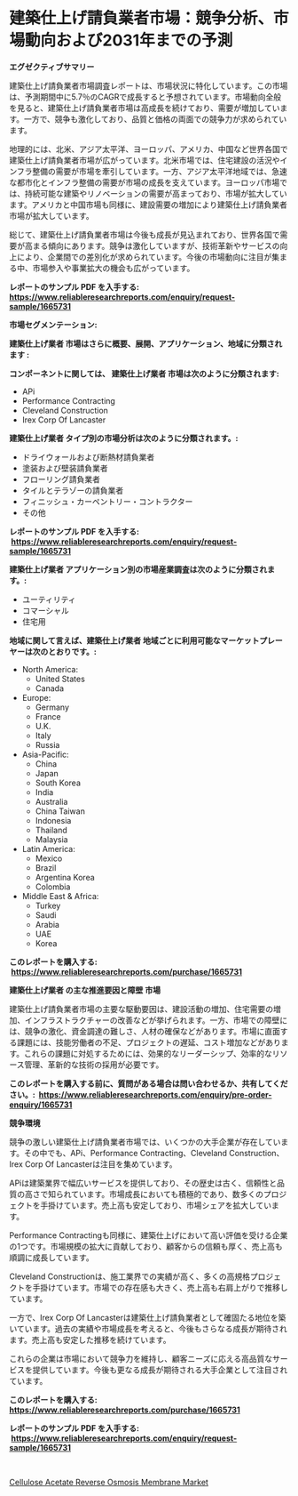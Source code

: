 <p><h1>建築仕上げ請負業者市場：競争分析、市場動向および2031年までの予測</h1></p><p><strong>エグゼクティブサマリー</strong></p>
<p><p>建築仕上げ請負業者市場調査レポートは、市場状況に特化しています。この市場は、予測期間中に5.7％のCAGRで成長すると予想されています。市場動向全般を見ると、建築仕上げ請負業者市場は高成長を続けており、需要が増加しています。一方で、競争も激化しており、品質と価格の両面での競争力が求められています。</p><p>地理的には、北米、アジア太平洋、ヨーロッパ、アメリカ、中国など世界各国で建築仕上げ請負業者市場が広がっています。北米市場では、住宅建設の活況やインフラ整備の需要が市場を牽引しています。一方、アジア太平洋地域では、急速な都市化とインフラ整備の需要が市場の成長を支えています。ヨーロッパ市場では、持続可能な建築やリノベーションの需要が高まっており、市場が拡大しています。アメリカと中国市場も同様に、建設需要の増加により建築仕上げ請負業者市場が拡大しています。</p><p>総じて、建築仕上げ請負業者市場は今後も成長が見込まれており、世界各国で需要が高まる傾向にあります。競争は激化していますが、技術革新やサービスの向上により、企業間での差別化が求められています。今後の市場動向に注目が集まる中、市場参入や事業拡大の機会も広がっています。</p></p>
<p><strong>レポートのサンプル PDF を入手する: <a href="https://www.reliableresearchreports.com/enquiry/request-sample/1665731">https://www.reliableresearchreports.com/enquiry/request-sample/1665731</a></strong></p>
<p><strong>市場セグメンテーション:</strong></p>
<p><strong> 建築仕上げ業者 市場はさらに概要、展開、アプリケーション、地域に分類されます :</strong></p>
<p><strong>コンポーネントに関しては、 建築仕上げ業者 市場は次のように分類されます: &nbsp;</strong></p>
<p><ul><li>APi</li><li>Performance Contracting</li><li>Cleveland Construction</li><li>Irex Corp Of Lancaster</li></ul></p>
<p><strong> 建築仕上げ業者 タイプ別の市場分析は次のように分類されます。:</strong></p>
<p><ul><li>ドライウォールおよび断熱材請負業者</li><li>塗装および壁装請負業者</li><li>フローリング請負業者</li><li>タイルとテラゾーの請負業者</li><li>フィニッシュ・カーペントリー・コントラクター</li><li>その他</li></ul></p>
<p><strong>レポートのサンプル PDF を入手する: &nbsp;<a href="https://www.reliableresearchreports.com/enquiry/request-sample/1665731">https://www.reliableresearchreports.com/enquiry/request-sample/1665731</a></strong></p>
<p><strong> 建築仕上げ業者 アプリケーション別の市場産業調査は次のように分類されます。:</strong></p>
<p><ul><li>ユーティリティ</li><li>コマーシャル</li><li>住宅用</li></ul></p>
<p><strong>地域に関して言えば、建築仕上げ業者 地域ごとに利用可能なマーケットプレーヤーは次のとおりです。:</strong></p>
<p><ul>
    <li>
        North America:
        <ul>
            <li>United States</li>
            <li>Canada</li>
        </ul>
    </li>
    <li>
        Europe:
        <ul>
            <li>Germany</li>
            <li>France</li>
            <li>U.K.</li>
            <li>Italy</li>
            <li>Russia</li>
        </ul>
    </li>
    <li>
        Asia-Pacific:
        <ul>
            <li>China</li>
            <li>Japan</li>
            <li>South Korea</li>
            <li>India</li>
            <li>Australia</li>
            <li>China Taiwan</li>
            <li>Indonesia</li>
            <li>Thailand</li>
            <li>Malaysia</li>
        </ul>
    </li>
    <li>
        Latin America:
        <ul>
            <li>Mexico</li>
            <li>Brazil</li>
            <li>Argentina Korea</li>
            <li>Colombia</li>
        </ul>
    </li>
    <li>
        Middle East & Africa:
        <ul>
            <li>Turkey</li>
            <li>Saudi</li>
            <li>Arabia</li>
            <li>UAE</li>
            <li>Korea</li>
        </ul>
    </li>
    </ul></p>
<p><strong>このレポートを購入する: &nbsp;<a href="https://www.reliableresearchreports.com/purchase/1665731">https://www.reliableresearchreports.com/purchase/1665731</a></strong></p>
<p><strong>建築仕上げ業者 の主な推進要因と障壁 市場</strong></p>
<p><p>建築仕上げ請負業者市場の主要な駆動要因は、建設活動の増加、住宅需要の増加、インフラストラクチャーの改善などが挙げられます。一方、市場での障壁には、競争の激化、資金調達の難しさ、人材の確保などがあります。市場に直面する課題には、技能労働者の不足、プロジェクトの遅延、コスト増加などがあります。これらの課題に対処するためには、効果的なリーダーシップ、効率的なリソース管理、革新的な技術の採用が必要です。</p></p>
<p><strong>このレポートを購入する前に、質問がある場合は問い合わせるか、共有してください。:&nbsp; <a href="https://www.reliableresearchreports.com/enquiry/pre-order-enquiry/1665731">https://www.reliableresearchreports.com/enquiry/pre-order-enquiry/1665731</a></strong></p>
<p><strong>競争環境</strong></p>
<p><p>競争の激しい建築仕上げ請負業者市場では、いくつかの大手企業が存在しています。その中でも、APi、Performance Contracting、Cleveland Construction、Irex Corp Of Lancasterは注目を集めています。</p><p>APiは建築業界で幅広いサービスを提供しており、その歴史は古く、信頼性と品質の高さで知られています。市場成長においても積極的であり、数多くのプロジェクトを手掛けています。売上高も安定しており、市場シェアを拡大しています。</p><p>Performance Contractingも同様に、建築仕上げにおいて高い評価を受ける企業の1つです。市場規模の拡大に貢献しており、顧客からの信頼も厚く、売上高も順調に成長しています。</p><p>Cleveland Constructionは、施工業界での実績が高く、多くの高規格プロジェクトを手掛けています。市場での存在感も大きく、売上高も右肩上がりで推移しています。</p><p>一方で、Irex Corp Of Lancasterは建築仕上げ請負業者として確固たる地位を築いています。過去の実績や市場成長を考えると、今後もさらなる成長が期待されます。売上高も安定した推移を続けています。</p><p>これらの企業は市場において競争力を維持し、顧客ニーズに応える高品質なサービスを提供しています。今後も更なる成長が期待される大手企業として注目されています。</p></p>
<p><strong>このレポートを購入する: &nbsp; <a href="https://www.reliableresearchreports.com/purchase/1665731">https://www.reliableresearchreports.com/purchase/1665731</a></strong></p>
<p><strong>レポートのサンプル PDF を入手する: &nbsp;<a href="https://www.reliableresearchreports.com/enquiry/request-sample/1665731">https://www.reliableresearchreports.com/enquiry/request-sample/1665731</a></strong><strong></strong></p>
<p>&nbsp;</p>
<p><p><a href="https://copper-carbon-84f.notion.site/Cellulose-Acetate-Reverse-Osmosis-Membrane-Market-Size-Share-Trends-Analysis-Report-By-Material--584bb7d6314d493e8c5f875d015e5601">Cellulose Acetate Reverse Osmosis Membrane Market</a></p></p>